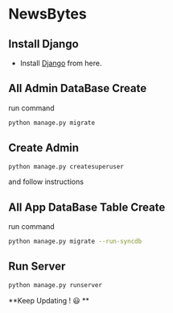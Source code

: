 # NewsBytes
## Install Django
- Install [Django](https://docs.djangoproject.com/en/2.0/topics/install/) from here.
## All Admin DataBase Create 
run command 
```sh
python manage.py migrate
```
## Create Admin
```sh
python manage.py createsuperuser
```
and follow instructions

## All App DataBase Table Create 
run command 
```sh
python manage.py migrate --run-syncdb
```

## Run Server
```sh
python manage.py runserver
```
**Keep Updating ! :smiley: **
